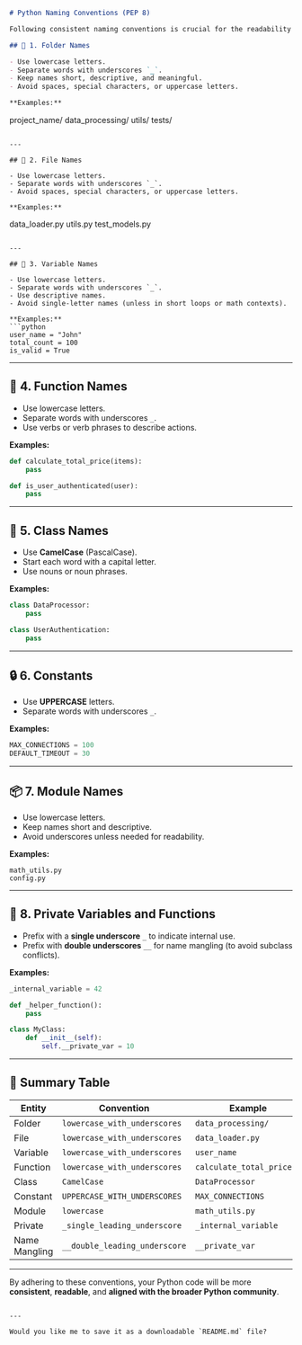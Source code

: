 
```markdown
# Python Naming Conventions (PEP 8)

Following consistent naming conventions is crucial for the readability and maintainability of Python code. PEP 8 (Python Enhancement Proposal 8) is the official style guide for Python, and it provides naming guidelines for various components in your project.

## 📁 1. Folder Names

- Use lowercase letters.
- Separate words with underscores `_`.
- Keep names short, descriptive, and meaningful.
- Avoid spaces, special characters, or uppercase letters.

**Examples:**
```

project\_name/
data\_processing/
utils/
tests/

```

---

## 📄 2. File Names

- Use lowercase letters.
- Separate words with underscores `_`.
- Avoid spaces, special characters, or uppercase letters.

**Examples:**
```

data\_loader.py
utils.py
test\_models.py

````

---

## 🔡 3. Variable Names

- Use lowercase letters.
- Separate words with underscores `_`.
- Use descriptive names.
- Avoid single-letter names (unless in short loops or math contexts).

**Examples:**
```python
user_name = "John"
total_count = 100
is_valid = True
````

---

## 🔧 4. Function Names

* Use lowercase letters.
* Separate words with underscores `_`.
* Use verbs or verb phrases to describe actions.

**Examples:**

```python
def calculate_total_price(items):
    pass

def is_user_authenticated(user):
    pass
```

---

## 🧱 5. Class Names

* Use **CamelCase** (PascalCase).
* Start each word with a capital letter.
* Use nouns or noun phrases.

**Examples:**

```python
class DataProcessor:
    pass

class UserAuthentication:
    pass
```

---

## 🔒 6. Constants

* Use **UPPERCASE** letters.
* Separate words with underscores `_`.

**Examples:**

```python
MAX_CONNECTIONS = 100
DEFAULT_TIMEOUT = 30
```

---

## 📦 7. Module Names

* Use lowercase letters.
* Keep names short and descriptive.
* Avoid underscores unless needed for readability.

**Examples:**

```
math_utils.py
config.py
```

---

## 🔐 8. Private Variables and Functions

* Prefix with a **single underscore** `_` to indicate internal use.
* Prefix with **double underscores** `__` for name mangling (to avoid subclass conflicts).

**Examples:**

```python
_internal_variable = 42

def _helper_function():
    pass

class MyClass:
    def __init__(self):
        self.__private_var = 10
```

---

## 🧾 Summary Table

| Entity        | Convention                    | Example                   |
| ------------- | ----------------------------- | ------------------------- |
| Folder        | `lowercase_with_underscores`  | `data_processing/`        |
| File          | `lowercase_with_underscores`  | `data_loader.py`          |
| Variable      | `lowercase_with_underscores`  | `user_name`               |
| Function      | `lowercase_with_underscores`  | `calculate_total_price()` |
| Class         | `CamelCase`                   | `DataProcessor`           |
| Constant      | `UPPERCASE_WITH_UNDERSCORES`  | `MAX_CONNECTIONS`         |
| Module        | `lowercase`                   | `math_utils.py`           |
| Private       | `_single_leading_underscore`  | `_internal_variable`      |
| Name Mangling | `__double_leading_underscore` | `__private_var`           |

---

By adhering to these conventions, your Python code will be more **consistent**, **readable**, and **aligned with the broader Python community**.

```

---

Would you like me to save it as a downloadable `README.md` file?
```
